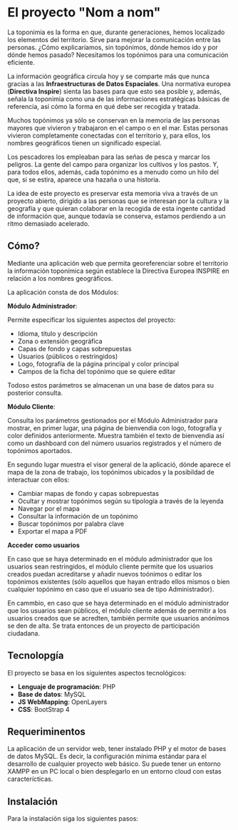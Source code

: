 # El proyecto "Nom a nom"

La toponimia es la forma en que, durante generaciones, hemos localizado los elementos del territorio. Sirve para mejorar la comunicación entre las personas. ¿Cómo explicaríamos, sin topónimos, dónde hemos ido y por dónde hemos pasado? Necesitamos los topónimos para una comunicación eficiente.

La información geográfica circula hoy y se comparte más que nunca gracias a las **Infraestructuras de Datos Espaciales**. Una normativa europea (**Directiva Inspire**) sienta las bases para que esto sea posible y, además, señala la toponimia como una de las informaciones estratégicas básicas de referencia, así cómo la forma en qué debe ser recogida y tratada.

Muchos topónimos ya sólo se conservan en la memoria de las personas mayores que vivieron y trabajaron en el campo o en el mar. Estas personas vivieron completamente conectadas con el territorio y, para ellos, los nombres geográficos tienen un significado especial.

Los pescadores los empleaban para las señas de pesca y marcar los peligros. La gente del campo para organizar los cultivos y los pastos. Y, para todos ellos, además, cada topónimo es a menudo como un hilo del que, si se estira, aparece una hazaña o una historia.

La idea de este proyecto es preservar esta memoria viva a través de un proyecto abierto, dirigido a las personas que se interesan por la cultura y la geografía y que quieran colaborar en la recogida de esta ingente cantidad de información que, aunque todavía se conserva, estamos perdiendo a un ritmo demasiado acelerado.

## Cómo? ##

Mediante una aplicación web que permita georeferenciar sobre el territorio la información toponímica según establece la Directiva Europea INSPIRE en relación a los nombres geográficos.

La aplicación consta de dos Módulos:

**Módulo Administrador**:

Permite especificar los siguientes aspectos del proyecto:

- Idioma, título y descripción
- Zona o extensión geográfica
- Capas de fondo y capas sobrepuestas
- Usuarios (públicos o restringidos)
- Logo, fotografía de la página principal y color principal
- Campos de la ficha del topónimo que se quiere editar

Todoso estos parámetros se almacenan un una base de datos para su posterior consulta.

**Módulo Cliente**:

Consulta los parámetros gestionados por el Módulo Administrador para mostrar, en primer lugar, una página de bienvendia con logo, fotografía y color definidos anteriormente. Muestra también el texto de bienvendia así como un dashboard con del número usuarios registrados y el número de topónimos aportados.

En segundo lugar muestra el visor general de la aplicació, dónde aparece el mapa de la zona de trabajo, los topónimos ubicados y la posibildad de interactuar con ellos:

- Cambiar mapas de fondo y capas sobrepuestas
- Ocultar y mostrar topónimos según su tipología a través de la leyenda
- Navegar por el mapa
- Consultar la información de un topónimo
- Buscar topónimos por palabra clave
- Exportar el mapa a PDF

**Acceder como usuarios**

En caso que se haya determinado en el módulo administrador que los usuarios sean restringidos, el módulo cliente permite que los usuarios creados puedan acreditarse y añadir nuevos toónimos o editar los topónimos existentes (sólo aquellos que hayan entrado ellos mismos o bien cualquier topónimo en caso que el usuario sea de tipo Administrador).

En cammbio, en caso que se haya determinado en el módulo administrador que los usuarios sean públicos, el módulo cliente además de permitir a los usuarios creados que se acredten, también permite que usuarios anónimos se den de alta. Se trata entonces de un proyecto de participación ciudadana.

## Tecnolopgía ##

El proyecto se basa en los siguientes aspectos tecnológicos:

- **Lenguaje de programación**: PHP
- **Base de datos**: MySQL
- **JS WebMapping**: OpenLayers
- **CSS**: BootStrap 4

## Requeriminentos ##

La aplicación de un servidor web, tener instalado PHP y el motor de bases de datos MySQL. Es decir, la configuración mínima estándar para el desarrollo de cualquier proyecto web básico. Su puede tener un entorno XAMPP en un PC local o bien desplegarlo en un entorno cloud con estas caracterícticas.


## Instalación ##

Para la instalación siga los siguientes pasos:


